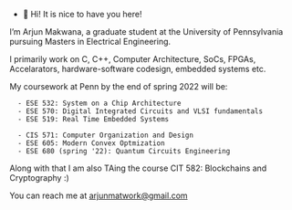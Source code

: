 - 👋 Hi! It is nice to have you here!

I’m Arjun Makwana, a graduate student at the University of Pennsylvania pursuing Masters in Electrical Engineering.

I primarily work on C, C++, Computer Architecture, SoCs, FPGAs, Accelarators, hardware-software codesign, embedded systems etc.

My coursework at Penn by the end of spring 2022 will be:

      - ESE 532: System on a Chip Architecture
      - ESE 570: Digital Integrated Circuits and VLSI fundamentals
      - ESE 519: Real Time Embedded Systems
      
      - CIS 571: Computer Organization and Design
      - ESE 605: Modern Convex Optmization
      - ESE 680 (spring '22): Quantum Circuits Engineering
      
Along with that I am also TAing the course CIT 582: Blockchains and Cryptography :)

You can reach me at arjunmatwork@gmail.com

